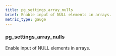 ```yaml
---
title: pg_settings_array_nulls
brief: Enable input of NULL elements in arrays.
metric_type: gauge
---
```

### pg_settings_array_nulls

Enable input of NULL elements in arrays.
